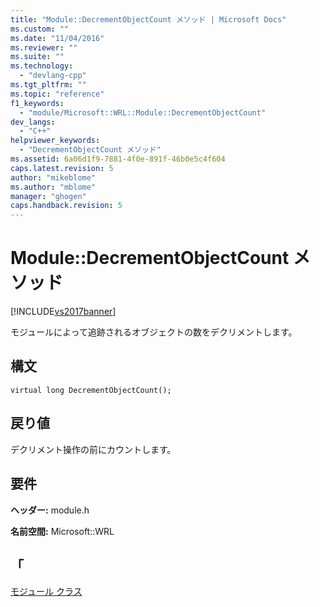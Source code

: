 ```yaml
---
title: "Module::DecrementObjectCount メソッド | Microsoft Docs"
ms.custom: ""
ms.date: "11/04/2016"
ms.reviewer: ""
ms.suite: ""
ms.technology: 
  - "devlang-cpp"
ms.tgt_pltfrm: ""
ms.topic: "reference"
f1_keywords: 
  - "module/Microsoft::WRL::Module::DecrementObjectCount"
dev_langs: 
  - "C++"
helpviewer_keywords: 
  - "DecrementObjectCount メソッド"
ms.assetid: 6a06d1f9-7881-4f0e-891f-46b0e5c4f604
caps.latest.revision: 5
author: "mikeblome"
ms.author: "mblome"
manager: "ghogen"
caps.handback.revision: 5
---
```

# Module::DecrementObjectCount メソッド
[!INCLUDE[vs2017banner](../assembler/inline/includes/vs2017banner.md)]

モジュールによって追跡されるオブジェクトの数をデクリメントします。  
  
## <a name="syntax"></a>構文  
  
```  
virtual long DecrementObjectCount();  
```  
  
## <a name="return-value"></a>戻り値  
 デクリメント操作の前にカウントします。  
  
## <a name="requirements"></a>要件  
 **ヘッダー:** module.h  
  
 **名前空間:** Microsoft::WRL
 
## <a name="see-also"></a>「
[モジュール クラス](../windows/module-class.md)